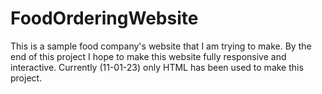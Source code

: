 # FoodOrderingWebsite
This is a sample food company's website that I am trying to make. By the end of this project I hope to make this website fully responsive and interactive.
Currently (11-01-23) only HTML has been used to make this project.
